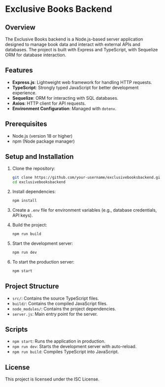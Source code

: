 
# Exclusive Books Backend

## Overview

The Exclusive Books backend is a Node.js-based server application designed to manage book data and interact with external APIs and databases. The project is built with Express and TypeScript, with Sequelize ORM for database interaction.

## Features

- **Express.js**: Lightweight web framework for handling HTTP requests.
- **TypeScript**: Strongly typed JavaScript for better development experience.
- **Sequelize**: ORM for interacting with SQL databases.
- **Axios**: HTTP client for API requests.
- **Environment Configuration**: Managed with `dotenv`.

## Prerequisites

- Node.js (version 18 or higher)
- npm (Node package manager)

## Setup and Installation

1. Clone the repository:
   ```bash
   git clone https://github.com/your-username/exclusivebooksbackend.git
   cd exclusivebooksbackend
   ```

2. Install dependencies:
   ```bash
   npm install
   ```

3. Create a `.env` file for environment variables (e.g., database credentials, API keys).

4. Build the project:
   ```bash
   npm run build
   ```

5. Start the development server:
   ```bash
   npm run dev
   ```

6. To start the production server:
   ```bash
   npm start
   ```

## Project Structure

- `src/`: Contains the source TypeScript files.
- `build/`: Contains the compiled JavaScript files.
- `node_modules/`: Contains the project dependencies.
- `server.js`: Main entry point for the server.

## Scripts

- `npm start`: Runs the application in production.
- `npm run dev`: Starts the development server with auto-reload.
- `npm run build`: Compiles TypeScript into JavaScript.

## License

This project is licensed under the ISC License.
